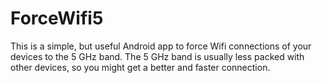# ForceWifi5

This is a simple, but useful Android app to force Wifi connections of your devices to the 5 GHz band. The 5 GHz band is usually less packed with other devices, so you might get a better and faster connection.
